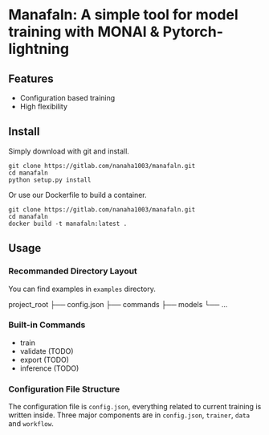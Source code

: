 # Manafaln: A simple tool for model training with MONAI & Pytorch-lightning

## Features
 - Configuration based training
 - High flexibility

## Install

Simply download with git and install.
```
git clone https://gitlab.com/nanaha1003/manafaln.git
cd manafaln
python setup.py install
```

Or use our Dockerfile to build a container.
```
git clone https://gitlab.com/nanaha1003/manafaln.git
cd manafaln
docker build -t manafaln:latest .
```

## Usage

### Recommanded Directory Layout

You can find examples in `examples` directory.

project_root
├── config.json
├── commands
├── models
└── ...

### Built-in Commands

 - train
 - validate (TODO)
 - export (TODO)
 - inference (TODO)

### Configuration File Structure

The configuration file is `config.json`, everything related to current training is written inside.
Three major components are in `config.json`, `trainer`, `data` and `workflow`.
